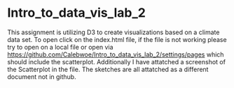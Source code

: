 # Intro_to_data_vis_lab_2
This assignment is utilizing D3 to create visualizations based on a climate data set. To open click on the index.html file, if the file is not working please try to open on a local file or open via https://github.com/Calebwoe/Intro_to_data_vis_lab_2/settings/pages which should include the scatterplot. Additionally I have attatched a screenshot of the Scatterplot in the file. The sketches are all attatched as a different document not in github.
